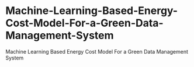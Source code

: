 # Machine-Learning-Based-Energy-Cost-Model-For-a-Green-Data-Management-System
Machine Learning Based Energy Cost Model For a Green Data Management System
